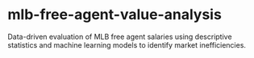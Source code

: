 # mlb-free-agent-value-analysis
Data-driven evaluation of MLB free agent salaries using descriptive statistics and machine learning models to identify market inefficiencies.
